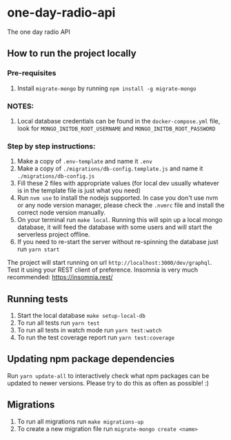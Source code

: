 # one-day-radio-api

The one day radio API

## How to run the project locally

### Pre-requisites

1. Install `migrate-mongo` by running `npm install -g migrate-mongo`

### NOTES:

1. Local database credentials can be found in the `docker-compose.yml` file, look for `MONGO_INITDB_ROOT_USERNAME` and `MONGO_INITDB_ROOT_PASSWORD`

### Step by step instructions:

1. Make a copy of `.env-template` and name it `.env`
2. Make a copy of `./migrations/db-config.template.js` and name it `./migrations/db-config.js`
3. Fill these 2 files with appropriate values (for local dev usually whatever is in the template file is just what you need)
4. Run `nvm use` to install the nodejs supported. In case you don't use nvm or any node version manager, please check the `.nvmrc` file and install the correct node version manually.
5. On your terminal run `make local`. Running this will spin up a local mongo database, it will feed the database with some users and will start the serverless project offline.
6. If you need to re-start the server without re-spinning the database just run `yarn start`

The project will start running on url `http://localhost:3000/dev/graphql`.
Test it using your REST client of preference. Insomnia is very much recommended: https://insomnia.rest/

## Running tests

1. Start the local database `make setup-local-db`
2. To run all tests run `yarn test`
3. To run all tests in watch mode run `yarn test:watch`
4. To run the test coverage report run `yarn test:coverage`

## Updating npm package dependencies

Run `yarn update-all` to interactively check what npm packages can be updated to newer versions.
Please try to do this as often as possible! :)

## Migrations

1. To run all migrations run `make migrations-up`
2. To create a new migration file run `migrate-mongo create <name>`

